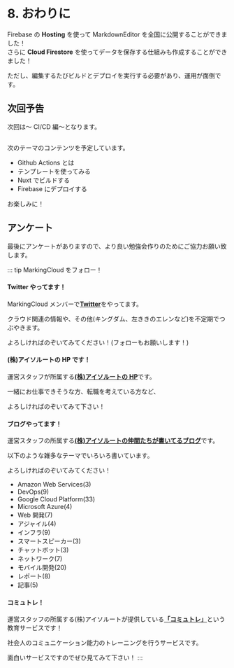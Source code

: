 # 8. おわりに

Firebase の **Hosting** を使って MarkdownEditor を全国に公開することができました！  
さらに **Cloud Firestore** を使ってデータを保存する仕組みも作成することができました！

ただし、編集するたびビルドとデプロイを実行する必要があり、運用が面倒です。

## 次回予告

次回は～ CI/CD 編～となります。

<img :src="$withBase('/cicd.png')">

次のテーマのコンテンツを予定しています。

- Github Actions とは
- テンプレートを使ってみる
- Nuxt でビルドする
- Firebase にデプロイする

お楽しみに！

## アンケート

最後にアンケートがありますので、より良い勉強会作りのためにご協力お願い致します。

::: tip MarkingCloud をフォロー！

#### Twitter やってます！

MarkingCloud メンバーで[**Twitter**](https://twitter.com/MarkingCloud)をやってます。

クラウド関連の情報や、その他(キングダム、左ききのエレンなど)を不定期でつぶやきます。

よろしければのぞいてみてください！(フォローもお願いします！)

#### (株)アイソルートの HP です！

運営スタッフが所属する[**(株)アイソルートの HP**](https://www.isoroot.jp/)です。

一緒にお仕事できそうな方、転職を考えている方など、

よろしければのぞいてみて下さい！

#### ブログやってます！

運営スタッフの所属する[**(株)アイソルートの仲間たちが書いてるブログ**](https://www.isoroot.jp/blog/)です。

以下のような雑多なテーマでいろいろ書いています。

よろしければのぞいてみてください！

- Amazon Web Services(3)
- DevOps(9)
- Google Cloud Platform(33)
- Microsoft Azure(4)
- Web 開発(7)
- アジャイル(4)
- インフラ(9)
- スマートスピーカー(3)
- チャットボット(3)
- ネットワーク(7)
- モバイル開発(20)
- レポート(8)
- 記事(5)

#### コミュトレ！

運営スタッフの所属する(株)アイソルートが提供している[**「コミュトレ」**](https://commu-training.isoroot.jp/)という教育サービスです！

社会人のコミュニケーション能力のトレーニングを行うサービスです。

面白いサービスですのでぜひ見てみて下さい！
:::
